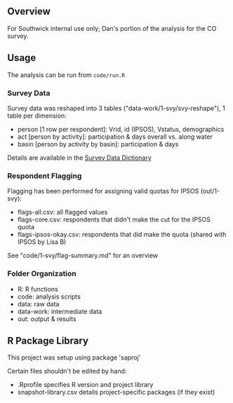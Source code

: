 
## Overview

For Southwick internal use only; Dan's portion of the analysis for the CO survey. 

## Usage

The analysis can be run from `code/run.R`

### Survey Data

Survey data was reshaped into 3 tables ("data-work/1-svy/svy-reshape"), 1 table per dimension:

- person [1 row per respondent]: Vrid, id (IPSOS), Vstatus, demographics
- act [person by activity]: participation & days overall vs. along water
- basin [person by activity by basin]: participation & days

Details are available in the [Survey Data Dictionary](https://southwickassociatesinc.sharepoint.com/:x:/s/B4W-19-01/EUfzP3tm7O5Kpim_RuhzFzABWy7W_i-17pSKllDirAeU9g?e=GFT2ZJ)

### Respondent Flagging

Flagging has been performed for assigning valid quotas for IPSOS (out/1-svy):

- flags-all.csv: all flagged values
- flags-core.csv: respondents that didn't make the cut for the IPSOS quota
- flags-ipsos-okay.csv: respondents that did make the quota (shared with IPSOS by Lisa B)

See "code/1-svy/flag-summary.md" for an overview

### Folder Organization

- R: R functions
- code: analysis scripts
- data: raw data
- data-work: intermediate data
- out: output & results

## R Package Library

This project was setup using package 'saproj'

Certain files shouldn't be edited by hand:
- .Rprofile             specifies R version and project library
- snapshot-library.csv  details project-specific packages (if they exist)
